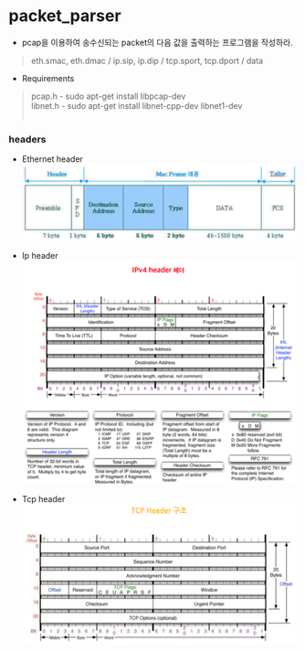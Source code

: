 # packet_parser
* pcap을 이용하여 송수신되는 packet의 다음 값을 출력하는 프로그램을 작성하라.
> eth.smac, eth.dmac / ip.sip, ip.dip / tcp.sport, tcp.dport / data </br>

* Requirements
> pcap.h - sudo apt-get install libpcap-dev</br>
> libnet.h - sudo apt-get install libnet-cpp-dev libnet1-dev</br></br>


### headers
- Ethernet header
![1](https://github.com/st1tch/packet_parser/blob/master/ether_header.png)

- Ip header
![2](https://github.com/st1tch/packet_parser/blob/master/ip_header.png)

- Tcp header
![3](https://github.com/st1tch/packet_parser/blob/master/tcp_header.png)


</br>
